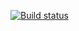 [![Build status](https://ci.appveyor.com/api/projects/status/sh4ruqsw41opas8k?svg=true)](https://ci.appveyor.com/project/Daria-Tiko/apicitest)